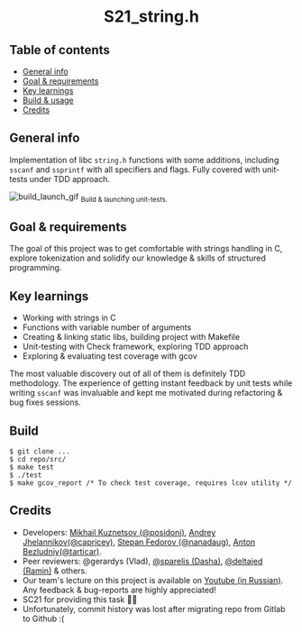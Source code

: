 <h1 align="center">S21_string.h</h1>

## Table of contents
* [General info](https://github.com/MikhailKuzntsov1/s21_string/tree/main#general-info)
* [Goal & requirements](https://github.com/MikhailKuzntsov1/s21_string/tree/main#goal--requirements)
* [Key learnings](https://github.com/MikhailKuzntsov1/s21_string/tree/main#key-learnings)
* [Build & usage](https://github.com/MikhailKuzntsov1/s21_string/tree/main#build)
* [Credits](https://github.com/MikhailKuzntsov1/s21_string/tree/main#credits)

## General info 
Implementation of libc `string.h` functions with some additions, including `sscanf` and `ssprintf` with all specifiers and flags. Fully covered with unit-tests under TDD approach. 

![build_launch_gif](assets/build_launch.gif)
<sub>Build & launching unit-tests.</sub>

## Goal & requirements 
The goal of this project was to get comfortable with strings handling in C, explore tokenization and solidify our knowledge & skills of structured programming. 

## Key learnings
- Working with strings in C
- Functions with variable number of arguments
- Creating & linking static libs, building project with Makefile
- Unit-testing with Check framework, exploring TDD approach
- Exploring & evaluating test coverage with gcov

The most valuable discovery out of all of them is definitely TDD methodology. The experience of getting instant feedback by unit tests while writing `sscanf` was invaluable and kept me motivated during refactoring & bug fixes sessions.

## Build
```
$ git clone ...
$ cd repo/src/
$ make test
$ ./test
$ make gcov_report /* To check test coverage, requires lcov utility */
```
## Credits
- Developers: [Mikhail Kuznetsov (@posidoni)](https://github.com/MikhailKuzntsov1), [Andrey Jhelannikov(@capricey)](https://github.com/AndreyZhelannikov), [Stepan Fedorov (@nanadaug)](https://github.com/co-cy), [Anton Bezludniy(@tarticar)](https://github.com/bezlant).
- Peer reviewers: @gerardys (Vlad), [@sparelis (Dasha)](https://github.com/GrusnyDance), [@deltajed (Ramin)](https://github.com/RamaObama) & others.
- Our team's lecture on this project is available on [Youtube (in Russian)](https://www.youtube.com/watch?v=ks3Banj3j7g). Any feedback & bug-reports are highly appreciated! 
- SC21 for providing this task 🙂💚
- Unfortunately, commit history was lost after migrating repo from Gitlab to Github :(